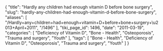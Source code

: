{
    "title": "Hardly any children had enough vitamin D before bone surgery",
    "slug": "hardly-any-children-had-enough-vitamin-d-before-bone-surgery",
    "aliases": [
        "/Hardly+any+children+had+enough+vitamin+D+before+bone+surgery+\u2013+April+2011",
        "/1496"
    ],
    "tiki_page_id": 1496,
    "date": "2011-03-19",
    "categories": [
        "Deficiency of Vitamin D",
        "Bone - Health",
        "Osteoporosis",
        "Trauma and surgery",
        "Youth"
    ],
    "tags": [
        "Bone - Health",
        "Deficiency of Vitamin D",
        "Osteoporosis",
        "Trauma and surgery",
        "Youth"
    ]
}